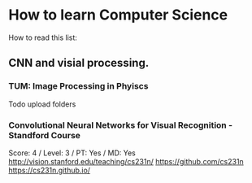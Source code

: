 # How to learn Computer Science
How to read this list:



##  CNN and visial processing. 

### TUM: Image Processing in Phyiscs
Todo upload folders


### Convolutional Neural Networks for Visual Recognition - Standford Course
Score: 4 / Level: 3 / PT: Yes / MD: Yes
http://vision.stanford.edu/teaching/cs231n/
https://github.com/cs231n
https://cs231n.github.io/
